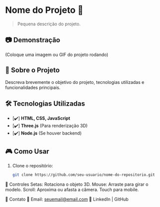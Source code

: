 # Nome do Projeto 🚀

> Pequena descrição do projeto.

## 📷 Demonstração
(Coloque uma imagem ou GIF do projeto rodando)

## 📜 Sobre o Projeto
Descreva brevemente o objetivo do projeto, tecnologias utilizadas e funcionalidades principais.

## 🛠️ Tecnologias Utilizadas
- [✔️] **HTML, CSS, JavaScript**
- [✔️] **Three.js** (Para renderização 3D)
- [✔️] **Node.js** (Se houver backend)

## 🎮 Como Usar
1. Clone o repositório:
   ```sh
   git clone https://github.com/seu-usuario/nome-do-repositorio.git

📌 Controles
Setas: Rotaciona o objeto 3D.
Mouse: Arraste para girar o modelo.
Scroll: Aproxima ou afasta a câmera.
Touch para mobile.

📩 Contato
📧 Email: seuemail@email.com
🔗 LinkedIn | GitHub
